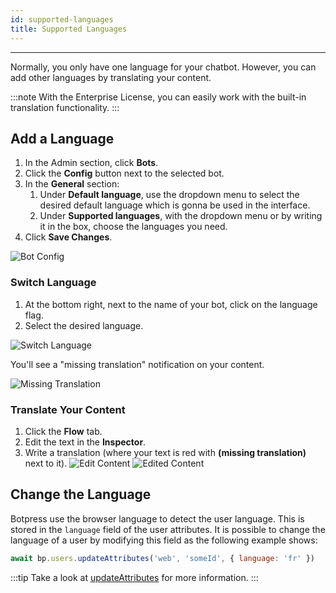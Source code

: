 ```yaml
---
id: supported-languages
title: Supported Languages
---
```


--------------------

Normally, you only have one language for your chatbot. However, you can add other languages by translating your content. 

:::note
With the Enterprise License, you can easily work with the built-in translation functionality.
:::

## Add a Language

1. In the Admin section, click **Bots**.
2. Click the **Config** button next to the selected bot.
3. In the **General** section:
    1. Under **Default language**, use the dropdown menu to select the desired default language which is gonna be used in the interface.
    2. Under **Supported languages**, with the dropdown menu or by writing it in the box, choose the languages you need.
4. Click **Save Changes**.

![Bot Config](/assets/i18n-configs.png)

### Switch Language

1. At the bottom right, next to the name of your bot, click on the language flag.
2. Select the desired language.

![Switch Language](/assets/i18n-switch-lang.png)

You'll see a "missing translation" notification on your content.

![Missing Translation](/assets/i18n-missing-translation.png)

### Translate Your Content

1. Click the **Flow** tab.
2. Edit the text in the **Inspector**.
4. Write a translation (where your text is red with **(missing translation)** next to it).
![Edit Content](/assets/i18n-edit-content.png)
![Edited Content](/assets/i18n-edited-content.png)

## Change the Language

Botpress use the browser language to detect the user language. This is stored in the `language` field of the user attributes. It is possible to change the language of a user by modifying this field as the following example shows:

```js
await bp.users.updateAttributes('web', 'someId', { language: 'fr' })
```

:::tip
Take a look at [updateAttributes](https://botpress.com/reference/modules/_botpress_sdk_.users.html#updateattributes) for more information.
:::